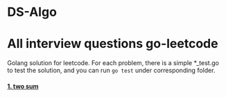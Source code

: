# DS-Algo
All interview questions
go-leetcode
===
Golang solution for leetcode. For each problem, there is a simple *_test.go to test the solution, and you can run `go test` under corresponding folder.  

#### [1. two sum](https://github.com/Pranjit02/DS-Algo/blob/main/Arrays/two_sum/two_sum.go)